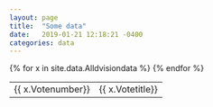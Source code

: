 ```yaml
---
layout: page
title:  "Some data"
date:   2019-01-21 12:18:21 -0400
categories: data
---
```

<table>
{% for x in site.data.Alldvisiondata %}
  <tr>
   <td>{{ x.Votenumber}}</td>	
    <td>{{ x.Votetitle}}</td>
  <tr>
{% endfor %}
</table>
